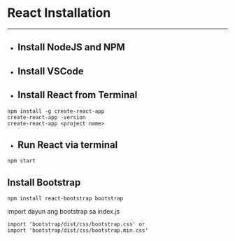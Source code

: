 # React Installation
 - - - -

*   <h2>Install NodeJS and NPM</h2>
*   <h2>Install VSCode</h2>
*   <h2>Install React from Terminal</h2>
```
npm install -g create-react-app
create-react-app -version
create-react-app <project name>
```

*   <h2>Run React via terminal</h2>

```
npm start
```

## Install Bootstrap

 
```
npm install react-bootstrap bootstrap
```

import dayun ang bootstrap sa index.js
```
import 'bootstrap/dist/css/bootstrap.css' or 
import 'bootstrap/dist/css/bootstrap.min.css'
``` 